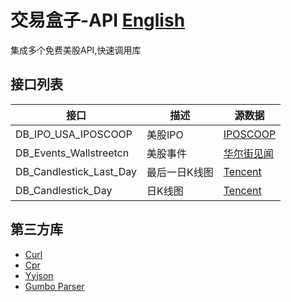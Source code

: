 # 交易盒子-API [English](README.md)

集成多个免费美股API,快速调用库

## 接口列表

|  接口  |  描述  |  源数据  |
|  ---  |  ---  |  ---  |
|  DB_IPO_USA_IPOSCOOP  |  美股IPO  |  [IPOSCOOP](https://www.iposcoop.com/ipo-calendar)  |
|  DB_Events_Wallstreetcn  |  美股事件 |  [华尔街见闻](https://wallstreetcn.com/calendar)  |
|  DB_Candlestick_Last_Day  |  最后一日K线图  |  [Tencent](https://web.ifzq.gtimg.cn/appstock/app/UsMinute/query)  |
|  DB_Candlestick_Day  |  日K线图  |  [Tencent](https://web.ifzq.gtimg.cn/appstock/app/fqkline/get)  |

## 第三方库
* [Curl](https://github.com/curl/curl)
* [Cpr](https://github.com/libcpr/cpr)
* [Yyjson](https://github.com/ibireme/yyjson)
* [Gumbo Parser](https://github.com/google/gumbo-parser)